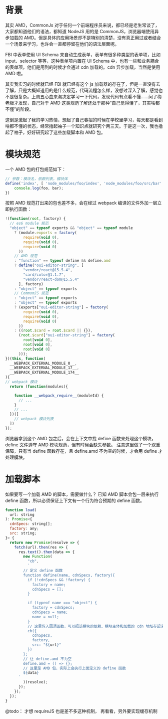 # 背景 
  其实 AMD，CommonJs 对于任何一个前端程序员来说，都已经是老生常谈了，大家都知道他们的语法，都知道 NodeJS 用的是 CommonJS，浏览器端使用异步加载的 AMD。但是具体的应用场景却不是特别的清楚，没有真正用过或者结合一个场景来学习，也许会一直都停留在他们的语法层面呢。
  
  FBI 中表单使用 UI Schema 来自动生成表单，表单有很多种类型的表单项，比如 input、selector 等等，这种表单项内置在 UI Schema 中，也有一些和业务耦合的表单项，他们是用到的时候才会通过 cdn 加载的。cdn 异步加载，当然是使用 AMD 啦。
  
  其实我实习的时候就已经 FBI 就已经有这个 js 加载器的存在了，但是一直没有去了解，只是大概知道用的是什么规范，代码流程怎么样，没想过深入了解，感觉也不是很复杂。上周五心血来潮决定学习一下代码，发现代码有点看不懂……问了梅老板才发现，自己对于 AMD 这类规范了解还处于那种“自己觉得懂了，其实啥都不懂”的阶段。
 
 这倒是激起了我的学习热情，想起了自己春招的时候在学校里学习，每天都是看到啥都不懂的状态，经常撸起袖子一个知识点就研究个两三天。于是这一次，我也撸起了袖子，好好研究起了这些加载脚本和 AMD 包。
 
 
# 模块规范
  一个 AMD 包的打包规范如下： 
```javascript
// 参数：模块名，依赖列表，模块体
define('index', [ 'node_modules/foo/index', 'node_modules/foo/src/bar' ], function (foo, bar) { 
    console.log(foo, bar);
})
```

  按照 AMD 规范打出来的包也差不多，会在经过 webpack 编译的文件外加一层立即执行函数： 
```javascript
!(function(root, factory) {
  // es6 module 规范
  "object" == typeof exports && "object" == typeof module
    ? (module.exports = factory(
        require(void 0),
        require(void 0),
        require(void 0)
      ))
    // AMD 规范
    : "function" == typeof define && define.amd
    ? define("oui-editor-string", [
        "vendor/react@15.5.4",
        "card/color@1.1.7",
        "vendor/react-dom@15.5.4"
      ], factory)
    : "object" == typeof exports
    // CommomJS 规范
    : "object" == typeof exports
    : "object" == typeof exports
    ? (exports["oui-editor-string"] = factory(
        require(void 0),
        require(void 0),
        require(void 0)
      ))
    : ((root.$card = root.$card || {}),
      (root.$card["oui-editor-string"] = factory(
        root[void 0],
        root[void 0],
        root[void 0]
      )));
})(this, function(
  __WEBPACK_EXTERNAL_MODULE_0__,
  __WEBPACK_EXTERNAL_MODULE_17__,
  __WEBPACK_EXTERNAL_MODULE_174__
){
// webpack 模块
  return (function(modules){

    function __webpack_require__(moduleId) {
      // ...
    }
    // ...
  })([
    // webpack 模块列表
  ])
});
```
  浏览器拿到这个 AMD 包之后，会在上下文中找 define 函数来处理这个模块，define 文件遵守 AMD 模块规范，但有时候会缺失参数。
  注意这里做了一个双重保障，只有当 define 函数存在，且 define.amd 不为空的时候，才会用 define 才处理模块。
 
# 加载脚本
  如果要写一个加载 AMD 的脚本，需要做什么？
  已知 AMD 脚本会包一层来执行 define 函数，所以必须保证上下文有一个行为符合预期的 define 函数。
```javascript
function load(
  url: string
): Promise<{
  cdnSpecs: string[];
  factory: any;
  src: string;
}> {
  return new Promise(resolve => {
    fetch(url).then(res => {
      res.text().then(data => {
        new Function(
          "cb",
          `
        // 定义 define 函数
        function define(name, cdnSpecs, factory){
          if (!cdnSpecs && !factory) {
            factory = name;
            cdnSpecs = [];
          }

          if (typeof name === "object") {
            factory = cdnSpecs;
            cdnSpecs = name;
            name = null;
          }
          // 这里传入回调函数，可以把该模块的依赖、模块主体和加载的 cdn 地址存起来
          cb({
            cdnSpecs,
            factory,
            src: "${url}"
          })   
        };
        // 让 define.amd 不为空
        define.amd = () => {};
        // 这里是 AMD 包，实际上会执行上面定义的 define 函数
        ${data}
      `
        )(resolve);
      });
    });
  });
}
```

@todo： 才想 requireJS 也是差不多这种机制， 再看看，另外要实现缓存机制

